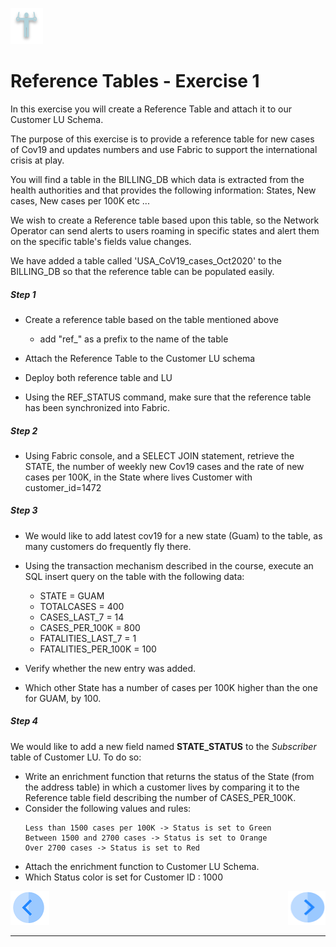 ![](/academy/Training_Level_1/03_fabric_basic_LU/images/Exercise.png) 

# Reference Tables - Exercise 1

In this exercise you will create a Reference Table and attach it to our Customer LU Schema.

The purpose of this exercise is to provide a reference table for new cases of Cov19 and updates numbers and use Fabric to support the international crisis at play.

You will find a table in the BILLING_DB which data is extracted from the health authorities and that provides the following information: States, New cases, New cases per 100K etc ... 

We wish to create a Reference table based upon this table, so the Network Operator can send alerts to users roaming in specific states and alert them on the specific table's fields value changes.

We have added a table called 'USA_CoV19_cases_Oct2020' to the BILLING_DB so that the reference table can be populated easily.

##### Step 1

  - Create a reference table based on the table mentioned above

    - add "ref_" as a prefix to the name of the table 

  - Attach the Reference Table to the Customer LU schema

  - Deploy both reference table and LU
  
  - Using the REF_STATUS command, make sure that the reference table has been synchronized into Fabric. 

    

##### Step 2

  - Using Fabric console, and a SELECT JOIN statement, retrieve the STATE, the number of weekly new Cov19 cases  and the rate of new cases per 100K, in the State where lives Customer with customer_id=1472
  
    

##### Step 3

  - We would like to add latest cov19 for a new state (Guam) to the table, as many customers do frequently fly there.
  - Using the transaction mechanism described in the course, execute an SQL insert query on the table with the following data:
    - STATE = GUAM
    - TOTALCASES = 400
    - CASES_LAST_7 = 14
    - CASES_PER_100K = 800
    - FATALITIES_LAST_7 = 1
    - FATALITIES_PER_100K = 100    


  - Verify whether the new entry was added.

 
  - Which other State has a number of cases per 100K higher than the one for GUAM, by 100.

    
    
##### Step 4
  We would like to add a new field named **STATE_STATUS** to the *Subscriber* table of Customer LU.
  To do so:
  - Write an enrichment function that returns the status of the State (from the address table) in which a customer lives by comparing it to the Reference table field describing the number of CASES_PER_100K.
  - Consider the following values and rules:
      ```
      Less than 1500 cases per 100K -> Status is set to Green
      Between 1500 and 2700 cases -> Status is set to Orange
      Over 2700 cases -> Status is set to Red
      ```  
  - Attach the enrichment function to Customer LU Schema.
  - Which Status color is set for Customer ID : 1000


[![Previous](/articles/images/Previous.png)](/academy/Training_Level_1/08_reference(commonDB)_tables/02_commonDB_flow.md)[<img align="right" width="60" height="54" src="/articles/images/Next.png">](/academy/Training_Level_1/08_reference(commonDB)_tables/04_commonDB_solutions.md)

------

